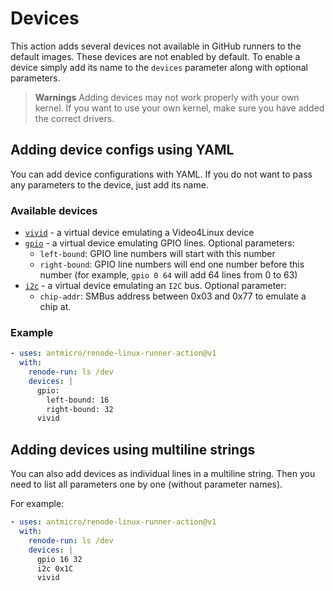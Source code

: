# Devices

This action adds several devices not available in GitHub runners to the default images. These devices are not enabled by default. To enable a device simply add its name to the `devices` parameter along with optional parameters.

> **Warnings**
> Adding devices may not work properly with your own kernel. If you want to use your own kernel, make sure you have added the correct drivers.

## Adding device configs using YAML 

You can add device configurations with YAML. If you do not want to pass any parameters to the device, just add its name.

### Available devices

- [`vivid`](https://www.kernel.org/doc/html/latest/admin-guide/media/vivid.html) - a virtual device emulating a Video4Linux device
- [`gpio`](https://docs.kernel.org/admin-guide/gpio/gpio-mockup.html) - a virtual device emulating GPIO lines. Optional parameters:
  - `left-bound`: GPIO line numbers will start with this number
  - `right-bound`: GPIO line numbers will end one number before this number (for example, `gpio 0 64` will add 64 lines from 0 to 63)
- [`i2c`](https://www.kernel.org/doc/html/v5.10/i2c/i2c-stub.html) - a virtual device emulating an `I2C` bus. Optional parameter:
  - `chip-addr`: SMBus address between 0x03 and 0x77 to emulate a chip at.

### Example

```yaml
- uses: antmicro/renode-linux-runner-action@v1
  with:
    renode-run: ls /dev
    devices: |
      gpio:
        left-bound: 16
        right-bound: 32
      vivid
```

## Adding devices using multiline strings

You can also add devices as individual lines in a multiline string. Then you need to list all parameters one by one (without parameter names).

For example:

```yaml
- uses: antmicro/renode-linux-runner-action@v1
  with:
    renode-run: ls /dev
    devices: |
      gpio 16 32
      i2c 0x1C
      vivid
```